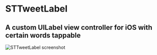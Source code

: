 # STTweetLabel
## A custom UILabel view controller for iOS with certain words tappable

![STTweetLabel screenshot](https://github.com/SebastienThiebaud/STTweetLabel "STTweetLabel Screenshot")

